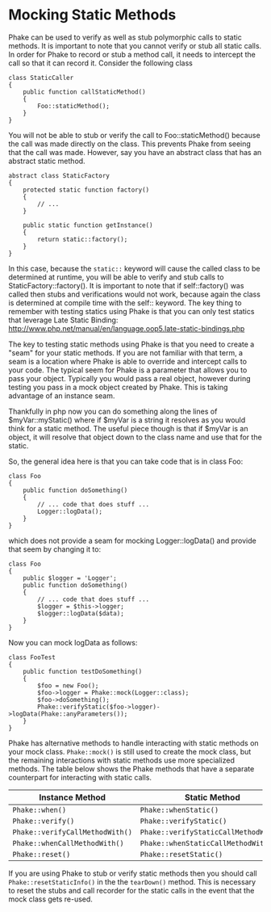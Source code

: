 Mocking Static Methods
======================

Phake can be used to verify as well as stub polymorphic calls to static methods. It is important to note that you
cannot verify or stub all static calls. In order for Phake to record or stub a method call, it needs to intercept the
call so that it can record it. Consider the following class

```php-inline
class StaticCaller
{
	public function callStaticMethod()
	{
		Foo::staticMethod();
	}
}
```

You will not be able to stub or verify the call to Foo::staticMethod() because the call was made directly on the class.
This prevents Phake from seeing that the call was made. However, say you have an abstract class that has an abstract
static method.

```php-inline
abstract class StaticFactory
{
	protected static function factory()
	{
		// ...
	}

	public static function getInstance()
	{
		return static::factory();
	}
}
```

In this case, because the `static::` keyword will cause the called class to be determined at runtime, you will be able
to verify and stub calls to StaticFactory::factory(). It is important to note that if self::factory() was called then
stubs and verifications would not work, because again the class is determined at compile time with the self:: keyword.
The key thing to remember with testing statics using Phake is that you can only test statics that leverage Late Static
Binding: http://www.php.net/manual/en/language.oop5.late-static-bindings.php

The key to testing static methods using Phake is that you need to create a "seam" for your static methods. If you are
not familiar with that term, a seam is a location where Phake is able to override and intercept calls to your code.
The typical seem for Phake is a parameter that allows you to pass your object. Typically you would pass a real object,
however during testing you pass in a mock object created by Phake. This is taking advantage of an instance seam.

Thankfully in php now you can do something along the lines of $myVar::myStatic() where if $myVar is a string it
resolves as you would think for a static method. The useful piece though is that if $myVar is an object, it will
resolve that object down to the class name and use that for the static.

So, the general idea here is that you can take code that is in class Foo:

```php-inline
class Foo
{
	public function doSomething()
	{
		// ... code that does stuff ...
		Logger::logData();
	}
}
```

which does not provide a seam for mocking Logger::logData() and provide that seem by changing it to:

```php-inline
class Foo
{
	public $logger = 'Logger';
	public function doSomething()
	{
		// ... code that does stuff ...
		$logger = $this->logger;
		$logger::logData($data);
	}
}
```

Now you can mock logData as follows:

```php-inline
class FooTest
{
	public function testDoSomething()
	{
		$foo = new Foo();
		$foo->logger = Phake::mock(Logger::class);
		$foo->doSomething();
		Phake::verifyStatic($foo->logger)->logData(Phake::anyParameters());
	}
}
```

Phake has alternative methods to handle interacting with static methods on your mock class. `Phake::mock()` is still
used to create the mock class, but the remaining interactions with static methods use more specialized methods. The
table below shows the Phake methods that have a separate counterpart for interacting with static calls.

| Instance Method                 | Static Method                         |
|---------------------------------|---------------------------------------|
| `Phake::when()`                 | `Phake::whenStatic()`                 |
| `Phake::verify()`               | `Phake::verifyStatic()`               |
| `Phake::verifyCallMethodWith()` | `Phake::verifyStaticCallMethodWith()` |
| `Phake::whenCallMethodWith()`   | `Phake::whenStaticCallMethodWith()`   |
| `Phake::reset()`                | `Phake::resetStatic()`                |

If you are using Phake to stub or verify static methods then you should call `Phake::resetStaticInfo()` in the
the `tearDown()` method. This is necessary to reset the stubs and call recorder for the static calls in the event
that the mock class gets re-used.
